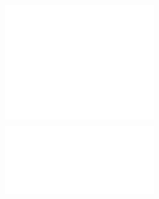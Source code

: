 <p align="center"><img src="/github-metrics.svg" alt="Metrics" width="400"></p>

<p align="center">
  <img src="/metrics.plugin.achievements.compact.svg" alt="Achievements" width="400">
  <!--<img src="/metrics.plugin.habits.facts.svg" alt="Mildly Interesting Facts" width="400">
  <img src="/metrics.plugin.steam.full.svg" alt="Profile and Detailed Game History" width="400">-->
</p>
